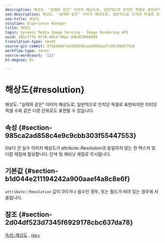 ```yaml
---
description: 해상도. "실제와 같은" 이미지 해상도로, 일반적으로 인치당 픽셀로 표현되지만 미터당 픽셀 수와 같은 다른 단위로도 표현될 수 있습니다.
seo-description: 해상도. "실제와 같은" 이미지 해상도로, 일반적으로 인치당 픽셀로 표현되지만 미터당 픽셀 수와 같은 다른 단위로도 표현될 수 있습니다.
seo-title: 해상도
solution: Experience Manager
title: 해상도
topic: Dynamic Media Image Serving - Image Rendering API
uuid: 281c7ff6-8f78-4654-98ec-0db4299b80d9
translation-type: tm+mt
source-git-commit: 97a84e8e7edd3d834ca42069eae7c09c00d57938
workflow-type: tm+mt
source-wordcount: '123'
ht-degree: 8%

---
```



# 해상도{#resolution}

해상도. &quot;실제와 같은&quot; 이미지 해상도로, 일반적으로 인치당 픽셀로 표현되지만 미터당 픽셀 수와 같은 다른 단위로도 표현될 수 있습니다.

## 속성 {#section-985ca2ad858c4e9c9cbb303f55447553}

0보다 큰 실수 이미지 해상도가 attribute::Resolution과 동일하지 않는 한 텍스처 및 디칼 재질에 필요합니다. 단색 및 캐비닛 재질로 무시됩니다.

## 기본값 {#section-b1d044e211194242a900aaef4a8c8e6f}

`attribute::Resolution` 값이 0이거나 음수인 경우, 또는 필드가 비어 있는 경우에 사용됩니다.

## 참조 {#section-2d04df523d7345f6929178cbc637da78}

[속성::해상도](../../../../../ir-api/material-cat/image-rendering-api-ref/c-ir-material-catalog/c-ir-material-data-reference/r-ir-resolution-dataref.md#reference-09fe14e6bfbf4db6b7f4369fffecc806) ,  [res=](../../../../../ir-api/http-protocol/image-rendering-api-ref/c-ir-http-protocol-ref/c-ir-http-protocol-command-reference/r-ir-res.md#reference-0ad9de8887144c83a6db97b4994f7c04)

